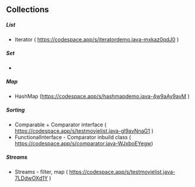 ## Collections

##### List
* Iterator ( https://codespace.app/s/iteratordemo.java-mxkaz0qdJ0 )


##### Set
* 

##### Map
* HashMap  (https://codespace.app/s/hashmapdemo.java-4w9aAy9avM )

##### Sorting
* Comparable + Comparator interface ( https://codespace.app/s/testmovielist.java-gl9avNnaG1 )
* FunctionalInterface - Comparator inbuild class ( https://codespace.app/s/comparator.java-WJxboEYegw)

##### Streams
* Streams - filter, map ( https://codespace.app/s/testmovielist.java-7LDdwOXd1Y )
